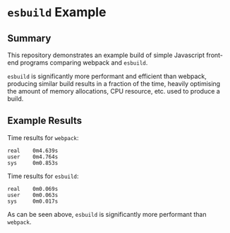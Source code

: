 # `esbuild` Example

## Summary

This repository demonstrates an example build of simple Javascript front-end programs comparing webpack and `esbuild`.

`esbuild` is significantly more performant and efficient than webpack, producing similar build results in a fraction of the time,
heavily optimising the amount of memory allocations, CPU resource, etc. used to produce a build.

## Example Results

Time results for `webpack`:

```
real    0m4.639s
user    0m4.764s
sys     0m0.853s
```

Time results for `esbuild`:

```
real    0m0.069s
user    0m0.063s
sys     0m0.017s
```

As can be seen above, `esbuild` is significantly more performant than `webpack`.